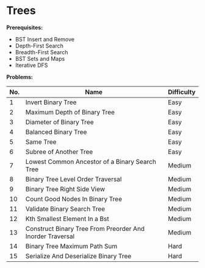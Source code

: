 # Trees

**Prerequisites:**

- BST Insert and Remove
- Depth-First Search
- Breadth-First Search
- BST Sets and Maps
- Iterative DFS

**Problems:**

| No. | Name                                                      | Difficulty |
| --- | --------------------------------------------------------- | ---------- |
| 1   | Invert Binary Tree                                        | Easy       |
| 2   | Maximum Depth of Binary Tree                              | Easy       |
| 3   | Diameter of Binary Tree                                   | Easy       |
| 4   | Balanced Binary Tree                                      | Easy       |
| 5   | Same Tree                                                 | Easy       |
| 6   | Subree of Another Tree                                    | Easy       |
| 7   | Lowest Common Ancestor of a Binary Search Tree            | Medium     |
| 8   | Binary Tree Level Order Traversal                         | Medium     |
| 9   | Binary Tree Right Side View                               | Medium     |
| 10  | Count Good Nodes In Binary Tree                           | Medium     |
| 11  | Validate Binary Search Tree                               | Medium     |
| 12  | Kth Smallest Element In a Bst                             | Medium     |
| 13  | Construct Binary Tree From Preorder And Inorder Traversal | Medium     |
| 14  | Binary Tree Maximum Path Sum                              | Hard       |
| 15  | Serialize And Deserialize Binary Tree                     | Hard       |
